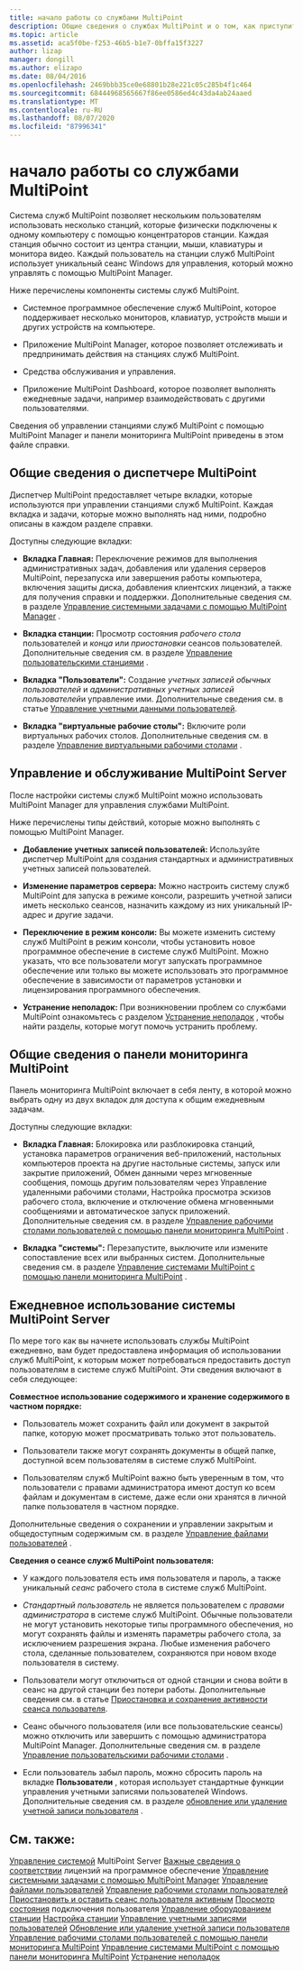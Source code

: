 ```yaml
---
title: начало работы со службами MultiPoint
description: Общие сведения о службах MultiPoint и о том, как приступить к работе.
ms.topic: article
ms.assetid: aca5f0be-f253-46b5-b1e7-0bffa15f3227
author: lizap
manager: dongill
ms.author: elizapo
ms.date: 08/04/2016
ms.openlocfilehash: 2469bbb35ce0e68801b28e221c05c285b4f1c464
ms.sourcegitcommit: 68444968565667f86ee0586ed4c43da4ab24aaed
ms.translationtype: MT
ms.contentlocale: ru-RU
ms.lasthandoff: 08/07/2020
ms.locfileid: "87996341"
---
```

# <a name="getting-started-with-multipoint-services"></a>начало работы со службами MultiPoint
Система служб MultiPoint позволяет нескольким пользователям использовать несколько станций, которые физически подключены к одному компьютеру с помощью концентраторов станции. Каждая станция обычно состоит из центра станции, мыши, клавиатуры и монитора видео. Каждый пользователь на станции служб MultiPoint использует уникальный сеанс Windows для управления, который можно управлять с помощью MultiPoint Manager.

Ниже перечислены компоненты системы служб MultiPoint.

-   Системное программное обеспечение служб MultiPoint, которое поддерживает несколько мониторов, клавиатур, устройств мыши и других устройств на компьютере.

-   Приложение MultiPoint Manager, которое позволяет отслеживать и предпринимать действия на станциях служб MultiPoint.

-   Средства обслуживания и управления.

-   Приложение MultiPoint Dashboard, которое позволяет выполнять ежедневные задачи, например взаимодействовать с другими пользователями.

Сведения об управлении станциями служб MultiPoint с помощью MultiPoint Manager и панели мониторинга MultiPoint приведены в этом файле справки.

## <a name="overview-of-multipoint-manager"></a>Общие сведения о диспетчере MultiPoint
Диспетчер MultiPoint предоставляет четыре вкладки, которые используются при управлении станциями служб MultiPoint. Каждая вкладка и задачи, которые можно выполнять над ними, подробно описаны в каждом разделе справки.

Доступны следующие вкладки:

-   **Вкладка Главная:** Переключение режимов для выполнения административных задач, добавления или удаления серверов MultiPoint, перезапуска или завершения работы компьютера, включения защиты диска, добавления клиентских лицензий, а также для получения справки и поддержки. Дополнительные сведения см. в разделе [Управление системными задачами с помощью MultiPoint Manager](Manage-System-Tasks-Using-MultiPoint-Manager.md) .

-   **Вкладка станции:** Просмотр состояния *рабочего стола* пользователей и *конца* или *приостановки* сеансов пользователей. Дополнительные сведения см. в разделе [Управление пользовательскими станциями](Manage-User-Stations.md) .

-   **Вкладка "Пользователи":** Создание *учетных записей обычных пользователей* и *административных учетных записей пользователей*и управление ими. Дополнительные сведения см. в статье [Управление учетными данными пользователей](Manage-User-Accounts.md).

-   **Вкладка "виртуальные рабочие столы":** Включите роли виртуальных рабочих столов. Дополнительные сведения см. в разделе [Управление виртуальными рабочими столами](Manage-Virtual-Desktops.md) .

## <a name="multipoint-server-management-and-maintenance"></a>Управление и обслуживание MultiPoint Server
После настройки системы служб MultiPoint можно использовать MultiPoint Manager для управления службами MultiPoint.

Ниже перечислены типы действий, которые можно выполнять с помощью MultiPoint Manager.

-   **Добавление учетных записей пользователей:** Используйте диспетчер MultiPoint для создания стандартных и административных учетных записей пользователей.

-   **Изменение параметров сервера:** Можно настроить систему служб MultiPoint для запуска в режиме консоли, разрешить учетной записи иметь несколько сеансов, назначить каждому из них уникальный IP-адрес и другие задачи.

-   **Переключение в режим консоли:** Вы можете изменить систему служб MultiPoint в режим консоли, чтобы установить новое программное обеспечение в системе служб MultiPoint. Можно указать, что все пользователи могут запускать программное обеспечение или только вы можете использовать это программное обеспечение в зависимости от параметров установки и лицензирования программного обеспечения.

-   **Устранение неполадок:** При возникновении проблем со службами MultiPoint ознакомьтесь с разделом [Устранение неполадок](Troubleshooting.md) , чтобы найти разделы, которые могут помочь устранить проблему.

## <a name="overview-of-multipoint-dashboard"></a>Общие сведения о панели мониторинга MultiPoint
Панель мониторинга MultiPoint включает в себя ленту, в которой можно выбрать одну из двух вкладок для доступа к общим ежедневным задачам.

Доступны следующие вкладки:

-   **Вкладка Главная:** Блокировка или разблокировка станций, установка параметров ограничения веб-приложений, настольных компьютеров проекта на другие настольные системы, запуск или закрытие приложений, Обмен данными через мгновенные сообщения, помощь другим пользователям через Управление удаленными рабочими столами, Настройка просмотра эскизов рабочего стола, включение и отключение обмена мгновенными сообщениями и автоматическое запуск приложений. Дополнительные сведения см. в разделе [Управление рабочими столами пользователей с помощью панели мониторинга MultiPoint](Manage-User-Desktops-Using-MultiPoint-Dashboard.md) .

-   **Вкладка "системы":** Перезапустите, выключите или измените сопоставление всех или выбранных систем. Дополнительные сведения см. в разделе [Управление системами MultiPoint с помощью панели мониторинга MultiPoint](Manage-MultiPoint-Systems-Using-MultiPoint-Dashboard.md) .

## <a name="daily-use-of-your-multipoint-server-system"></a>Ежедневное использование системы MultiPoint Server
По мере того как вы начнете использовать службы MultiPoint ежедневно, вам будет предоставлена информация об использовании служб MultiPoint, к которым может потребоваться предоставить доступ пользователям в системе служб MultiPoint. Эти сведения включают в себя следующее:

**Совместное использование содержимого и хранение содержимого в частном порядке:**

-   Пользователь может сохранить файл или документ в закрытой папке, которую может просматривать только этот пользователь.

-   Пользователи также могут сохранять документы в общей папке, доступной всем пользователям в системе служб MultiPoint.

-   Пользователям служб MultiPoint важно быть уверенным в том, что пользователи с правами администратора имеют доступ ко всем файлам и документам в системе, даже если они хранятся в личной папке пользователя в частном порядке.

Дополнительные сведения о сохранении и управлении закрытым и общедоступным содержимым см. в разделе [Управление файлами пользователей](Manage-User-Files.md) .

**Сведения о сеансе служб MultiPoint пользователя:**

-   У каждого пользователя есть имя пользователя и пароль, а также уникальный *сеанс* рабочего стола в системе служб MultiPoint.

-   *Стандартный пользователь* не является пользователем с *правами администратора* в системе служб MultiPoint. Обычные пользователи не могут установить некоторые типы программного обеспечения, но могут сохранять файлы и изменять параметры рабочего стола, за исключением разрешения экрана. Любые изменения рабочего стола, сделанные пользователем, сохраняются при новом входе пользователя в систему.

-   Пользователи могут отключиться от одной станции и снова войти в сеанс на другой станции без потери работы. Дополнительные сведения см. в статье [Приостановка и сохранение активности сеанса пользователя](Suspend-and-Leave-User-Session-Active.md).

-   Сеанс обычного пользователя (или все пользовательские сеансы) можно отключить или завершить с помощью администратора MultiPoint Manager. Дополнительные сведения см. в разделе [Управление пользовательскими рабочими столами](manage-user-desktops-using-multipoint-dashboard.md) .

-   Если пользователь забыл пароль, можно сбросить пароль на вкладке **Пользователи** , которая использует стандартные функции управления учетными записями пользователей Windows. Дополнительные сведения см. в разделе [обновление или удаление учетной записи пользователя](Update-or-Delete-a-User-Account.md) .

## <a name="see-also"></a>См. также:
[Управление системой](managing-your-multipoint-services-system.md) 
 MultiPoint Server [Важные сведения о соответствии](./multipoint-software-license-compliance.md) 
 лицензий на программное обеспечение [Управление системными задачами с помощью MultiPoint Manager](Manage-System-Tasks-Using-MultiPoint-Manager.md) 
 [Управление файлами пользователей](Manage-User-Files.md) 
 [Управление рабочими столами пользователей](manage-user-desktops-using-multipoint-dashboard.md) 
 [Приостановить и оставить сеанс пользователя активным](Suspend-and-Leave-User-Session-Active.md) 
 [Просмотр состояния](View-User-Connection-Status.md) 
 подключения пользователя [Управление оборудованием станции](Manage-Station-Hardware.md) 
 [Настройка станции](Set-Up-a-Station.md) 
 [Управление учетными записями пользователей](Manage-User-Accounts.md) 
 [Обновление или удаление учетной записи пользователя](Update-or-Delete-a-User-Account.md) 
 [Управление рабочими столами пользователей с помощью панели мониторинга MultiPoint](Manage-User-Desktops-Using-MultiPoint-Dashboard.md) 
 [Управление системами MultiPoint с помощью панели мониторинга MultiPoint](Manage-MultiPoint-Systems-Using-MultiPoint-Dashboard.md) 
 [Устранение неполадок](Troubleshooting.md)